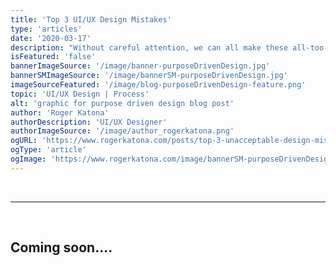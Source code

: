 ```yaml
---
title: 'Top 3 UI/UX Design Mistakes'
type: 'articles'
date: '2020-03-17'
description: "Without careful attention, we can all make these all-too-common design mistakes.  This approach will ensure you catch before deploying."
isFeatured: 'false'
bannerImageSource: '/image/banner-purposeDrivenDesign.jpg'
bannerSMImageSource: '/image/bannerSM-purposeDrivenDesign.jpg'
imageSourceFeatured: '/image/blog-purposeDrivenDesign-feature.png'
topic: 'UI/UX Design | Process'
alt: 'graphic for purpose driven design blog post'
author: 'Roger Katona'
authorDescription: 'UI/UX Designer'
authorImageSource: '/image/author_rogerkatona.png'
ogURL: 'https://www.rogerkatona.com/posts/top-3-unacceptable-design-mistakes'
ogType: 'article'
ogImage: 'https://www.rogerkatona.com/image/bannerSM-purposeDrivenDesign.jpg'
---
```

<br>

---
<br>

## Coming soon....

